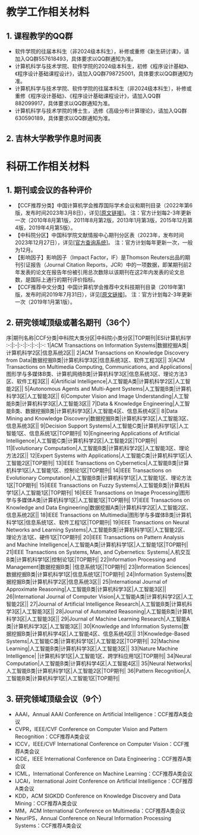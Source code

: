 # 教学工作相关材料

## 1. 课程教学的QQ群
+ 软件学院的往届本科生（非2024级本科生），补修或重修《新生研讨课》，请加入QQ群557618493，具体要求以QQ群通知为准。
+ 计算机科学与技术学院、软件学院的2024级本科生，初修《程序设计基础》、《程序设计基础课程设计》，请加入QQ群798725001，具体要求以QQ群通知为准。
+ 计算机科学与技术学院、软件学院的往届本科生（非2024级本科生），补修或重修《程序设计基础》、《程序设计基础课程设计》，请加入QQ群882099917，具体要求以QQ群通知为准。
+ 计算机科学与技术学院的博士生，选修《高级分布计算理论》，请加入QQ群630590189，具体要求以QQ群通知为准。

## 2. 吉林大学教学作息时间表

# 科研工作相关材料

## 1. 期刊或会议的各种评价
+ 【CCF推荐分类】中国计算机学会推荐国际学术会议和期刊目录（2022年第6版，发布时间2023年3月8日），详见[<A href="https://www.ccf.org.cn/Academic_Evaluation/By_category/" target="_black">原文链接</A>]。
注：官方计划每2-3年更新一次（2010年8月第1版，2011年8月第2版，2013年1月第3版，2015年12月第4版，2019年4月第5版）。
+ 【中科院分区】中国科学院文献情报中心期刊分区表（2023年，发布时间2023年12月27日），详见[<A href="https://www.fenqubiao.com/" target="_black">官方查询系统</A>]。
注：官方计划每年更新一次，一般为12月。
+ 【影响因子】影响因子（Impact Factor，IF）是Thomson Reuters出品的期刊引证报告（Journal Citation Reports，JCR）中的一项数据，即某期刊前2年发表的论文在报告年份被引用总次数除以该期刊在这2年内发表的论文总数，是国际上通行的期刊评价指标。
+ 【CCF推荐中文分类】中国计算机学会推荐中文科技期刊目录（2019年第1版，发布时间2019年7月31日），详见[<A href="https://www.ccf.org.cn/Focus/2019-07-31/667609.shtml" target="_black">原文链接</A>]。
注：官方计划每2-3年更新一次（2019年1月第1版）。

## 2. 研究领域顶级或著名期刊（36个）

序|期刊名称|CCF分类|中科院大类分区|中科院小类分区|TOP期刊|ESI计算机科学
:-:|:-|:-:|:-:|:-:|:-:
1|ACM Transactions on Information Systems|数据挖掘A类|计算机科学2区|信息系统2区||
2|ACM Transactions on Knowledge Discovery from Data|数据挖掘B类|计算机科学3区|信息系统3区、软件工程3区||
3|ACM Transactions on Multimedia Computing, Communications, and Applications|图形学与多媒体B类、计算机网络B类|计算机科学3区|信息系统3区、理论方法3区、软件工程3区||
4|Artificial Intelligence|人工智能A类|计算机科学2区|人工智能2区||
5|Autonomous Agents and Multi-Agent Systems|人工智能B类|计算机科学3区|人工智能3区||
6|Computer Vision and Image Understanding|人工智能B类|计算机科学3区|人工智能3区||
7|Data & Knowledge Engineering|人工智能B类、数据挖掘B类|计算机科学3区|人工智能4区、信息系统4区||
8|Data Mining and Knowledge Discovery|数据挖掘B类|计算机科学3区|人工智能3区、信息系统3区||
9|Decision Support Systems|人工智能C类|计算机科学1区|人工智能1区、信息系统1区|TOP期刊|
10|Engineering Applications of Artificial Intelligence|人工智能C类|计算机科学2区|人工智能2区|TOP期刊|
11|Evolutionary Computation|人工智能B类|计算机科学2区|人工智能3区、理论方法2区||
12|Expert Systems with Applications|人工智能C类|计算机科学1区|人工智能2区|TOP期刊|
13|IEEE Transactions on Cybernetics|人工智能B类|计算机科学1区|人工智能1区、控制论1区|TOP期刊|
14|IEEE Transactions on Evolutionary Computation|人工智能B类|计算机科学1区|人工智能1区、理论方法1区|TOP期刊|
15|IEEE Transactions on Fuzzy Systems|人工智能B类|计算机科学1区|人工智能1区|TOP期刊|
16|IEEE Transactions on Image Processing|图形学与多媒体A类|计算机科学1区|人工智能1区|TOP期刊|
17|IEEE Transactions on Knowledge and Data Engineering|数据挖掘A类|计算机科学2区|人工智能2区、信息系统2区||
18|IEEE Transactions on Multimedia|图形学与多媒体B类|计算机科学1区|信息系统1区、软件工程1区|TOP期刊|
19|IEEE Transactions on Neural Networks and Learning Systems|人工智能B类|计算机科学1区|人工智能2区、理论方法1区、硬件1区|TOP期刊|
20|IEEE Transactions on Pattern Analysis and Machine Intelligence|人工智能A类|计算机科学1区|人工智能1区|TOP期刊|
21|IEEE Transactions on Systems, Man, and Cybernetics: Systems|人机交互B类|计算机科学1区|控制论1区|TOP期刊|
22|Information Processing and Management|数据挖掘B类| |信息系统1区|TOP期刊|
23|Information Sciences|数据挖掘B类|计算机科学1区|信息系统1区|TOP期刊|
24|Information Systems|数据挖掘B类|计算机科学2区|信息系统3区||
25|International Journal of Approximate Reasoning|人工智能B类|计算机科学3区|人工智能3区||
26|International Journal of Computer Vision|人工智能A类|计算机科学2区|人工智能2区||
27|Journal of Artificial Intelligence Research|人工智能B类|计算机科学3区|人工智能3区||
28|Journal of Automated Reasoning|人工智能B类|计算机科学3区|人工智能3区||
29|Journal of Machine Learning Research|人工智能A类|计算机科学3区|人工智能3区||
30|Knowledge and Information Systems|数据挖掘B类|计算机科学4区|人工智能4区、信息系统4区||
31|Knowledge-Based Systems|人工智能C类|计算机科学1区|人工智能2区|TOP期刊|
32|Machine Learning|人工智能B类|计算机科学3区|人工智能3区||
33|Nature Machine Intelligence| |计算机科学1区|人工智能1区、跨学科应用1区|TOP期刊|
34|Neural Computation|人工智能B类|计算机科学4区|人工智能4区||
35|Neural Networks|人工智能B类|计算机科学1区|人工智能2区|TOP期刊|
36|Pattern Recognition|人工智能B类|计算机科学1区|人工智能1区|TOP期刊|

## 3. 研究领域顶级会议（9个）
+ AAAI，Annual AAAI Conference on Artificial Intelligence：CCF推荐A类会议
+ CVPR，IEEE/CVF Conference on Computer Vision and Pattern Recognition：CCF推荐A类会议
+ ICCV，IEEE/CVF International Conference on Computer Vision：CCF推荐A类会议
+ ICDE，IEEE International Conference on Data Engineering：CCF推荐A类会议
+ ICML，International Conference on Machine Learning：CCF推荐A类会议
+ IJCAI，International Joint Conference on Artificial Intelligence：CCF推荐A类会议
+ KDD，ACM SIGKDD Conference on Knowledge Discovery and Data Mining：CCF推荐A类会议
+ MM，ACM International Conference on Multimedia：CCF推荐A类会议
+ NeurIPS，Annual Conference on Neural Information Processing Systems：CCF推荐A类会议
